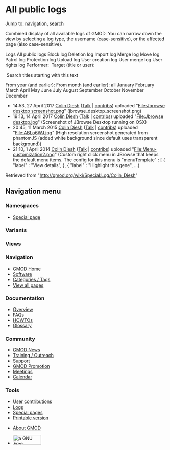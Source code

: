 <div id="mw-page-base" class="noprint">

</div>

<div id="mw-head-base" class="noprint">

</div>

<div id="content" class="mw-body" role="main">

<span id="top"></span>

<div id="mw-js-message" style="display:none;">

</div>



# <span dir="auto">All public logs</span>

<div id="bodyContent">

<div id="contentSub">

</div>

<div id="jump-to-nav" class="mw-jump">

Jump to: [navigation](#mw-navigation), [search](#p-search)

</div>

<div id="mw-content-text">

Combined display of all available logs of GMOD. You can narrow down the
view by selecting a log type, the username (case-sensitive), or the
affected page (also case-sensitive).

Logs All public logs Block log Deletion log Import log Merge log Move
log Patrol log Protection log Upload log User creation log User merge
log User rights log <span style="white-space: nowrap">Performer: </span>
<span style="white-space: nowrap">Target (title or user): </span>

 Search titles starting with this text

From year (and earlier): From month (and earlier): all January February
March April May June July August September October November December

- 14:53, 27 April 2017
  <a href="/wiki/User:Colin_Diesh" class="mw-userlink"
  title="User:Colin Diesh">Colin Diesh</a>
  <span class="mw-usertoollinks">(<a
  href="/mediawiki/index.php?title=User_talk:Colin_Diesh&amp;action=edit&amp;redlink=1"
  class="new" title="User talk:Colin Diesh (page does not exist)">Talk</a>
  \|
  [contribs](/wiki/Special:Contributions/Colin_Diesh "Special:Contributions/Colin Diesh"))</span>
  uploaded "[File:Jbrowse desktop
  screenshot.png](/wiki/File:Jbrowse_desktop_screenshot.png "File:Jbrowse desktop screenshot.png")"
  <span class="comment">(jbrowse_desktop_screenshot.png)</span>
- 19:13, 14 April 2017
  <a href="/wiki/User:Colin_Diesh" class="mw-userlink"
  title="User:Colin Diesh">Colin Diesh</a>
  <span class="mw-usertoollinks">(<a
  href="/mediawiki/index.php?title=User_talk:Colin_Diesh&amp;action=edit&amp;redlink=1"
  class="new" title="User talk:Colin Diesh (page does not exist)">Talk</a>
  \|
  [contribs](/wiki/Special:Contributions/Colin_Diesh "Special:Contributions/Colin Diesh"))</span>
  uploaded "[File:Jbrowse
  desktop.jpg](/wiki/File:Jbrowse_desktop.jpg "File:Jbrowse desktop.jpg")"
  <span class="comment">(Screenshot of JBrowse Desktop running on
  OSX)</span>
- 20:45, 11 March 2015
  <a href="/wiki/User:Colin_Diesh" class="mw-userlink"
  title="User:Colin Diesh">Colin Diesh</a>
  <span class="mw-usertoollinks">(<a
  href="/mediawiki/index.php?title=User_talk:Colin_Diesh&amp;action=edit&amp;redlink=1"
  class="new" title="User talk:Colin Diesh (page does not exist)">Talk</a>
  \|
  [contribs](/wiki/Special:Contributions/Colin_Diesh "Special:Contributions/Colin Diesh"))</span>
  uploaded
  "[File:ABLo6WJ.jpg](/wiki/File:ABLo6WJ.jpg "File:ABLo6WJ.jpg")"
  <span class="comment">(High resolution screenshot generated from
  phantomJS (added white background since default uses transparent
  background))</span>
- 21:10, 1 April 2014
  <a href="/wiki/User:Colin_Diesh" class="mw-userlink"
  title="User:Colin Diesh">Colin Diesh</a>
  <span class="mw-usertoollinks">(<a
  href="/mediawiki/index.php?title=User_talk:Colin_Diesh&amp;action=edit&amp;redlink=1"
  class="new" title="User talk:Colin Diesh (page does not exist)">Talk</a>
  \|
  [contribs](/wiki/Special:Contributions/Colin_Diesh "Special:Contributions/Colin Diesh"))</span>
  uploaded
  "[File:Menu-customization2.png](/wiki/File:Menu-customization2.png "File:Menu-customization2.png")"
  <span class="comment">(Custom right click menu in JBrowse that keeps
  the default menu items. The config for this menu is "menuTemplate" :
  \[ { "label" : "View details", }, { "label" : "Highlight this gene",
  ...)</span>

</div>

<div class="printfooter">

Retrieved from "<http://gmod.org/wiki/Special:Log/Colin_Diesh>"

</div>

<div id="catlinks" class="catlinks catlinks-allhidden">

</div>

<div class="visualClear">

</div>

</div>

</div>

<div id="mw-navigation">

## Navigation menu

<div id="mw-head">



<div id="left-navigation">

<div id="p-namespaces" class="vectorTabs" role="navigation"
aria-labelledby="p-namespaces-label">

### Namespaces

- <span id="ca-nstab-special">[Special
  page](/wiki/Special:Log/Colin_Diesh "This is a special page, you cannot edit the page itself")</span>

</div>

<div id="p-variants" class="vectorMenu emptyPortlet" role="navigation"
aria-labelledby="p-variants-label">

### 

### Variants[](#)

<div class="menu">

</div>

</div>

</div>

<div id="right-navigation">

<div id="p-views" class="vectorTabs emptyPortlet" role="navigation"
aria-labelledby="p-views-label">

### Views

</div>



</div>



</div>

</div>

</div>

<div id="mw-panel">

<div id="p-logo" role="banner">

<a href="/wiki/Main_Page"
style="background-image: url(http://gmod.org/images/GMOD-cogs.png);"
title="Visit the main page"></a>

</div>

<div id="p-Navigation" class="portal" role="navigation"
aria-labelledby="p-Navigation-label">

### Navigation

<div class="body">

- <span id="n-GMOD-Home">[GMOD Home](/wiki/Main_Page)</span>
- <span id="n-Software">[Software](/wiki/GMOD_Components)</span>
- <span id="n-Categories-.2F-Tags">[Categories /
  Tags](/wiki/Categories)</span>
- <span id="n-View-all-pages">[View all
  pages](/wiki/Special:AllPages)</span>

</div>

</div>

<div id="p-Documentation" class="portal" role="navigation"
aria-labelledby="p-Documentation-label">

### Documentation

<div class="body">

- <span id="n-Overview">[Overview](/wiki/Overview)</span>
- <span id="n-FAQs">[FAQs](/wiki/Category:FAQ)</span>
- <span id="n-HOWTOs">[HOWTOs](/wiki/Category:HOWTO)</span>
- <span id="n-Glossary">[Glossary](/wiki/Glossary)</span>

</div>

</div>

<div id="p-Community" class="portal" role="navigation"
aria-labelledby="p-Community-label">

### Community

<div class="body">

- <span id="n-GMOD-News">[GMOD News](/wiki/GMOD_News)</span>
- <span id="n-Training-.2F-Outreach">[Training /
  Outreach](/wiki/Training_and_Outreach)</span>
- <span id="n-Support">[Support](/wiki/Support)</span>
- <span id="n-GMOD-Promotion">[GMOD
  Promotion](/wiki/GMOD_Promotion)</span>
- <span id="n-Meetings">[Meetings](/wiki/Meetings)</span>
- <span id="n-Calendar">[Calendar](/wiki/Calendar)</span>

</div>

</div>

<div id="p-tb" class="portal" role="navigation"
aria-labelledby="p-tb-label">

### Tools

<div class="body">

- <span id="t-contributions">[User
  contributions](/wiki/Special:Contributions/Colin_Diesh "A list of contributions of this user")</span>
- <span id="t-log">[Logs](/wiki/Special:Log/Colin_Diesh)</span>
- <span id="t-specialpages"><a href="/wiki/Special:SpecialPages" accesskey="q"
  title="A list of all special pages [q]">Special pages</a></span>
- <span id="t-print"><a
  href="/mediawiki/index.php?title=Special:Log/Colin_Diesh&amp;printable=yes"
  rel="alternate" accesskey="p"
  title="Printable version of this page [p]">Printable version</a></span>

</div>

</div>

</div>

</div>

<div id="footer" role="contentinfo">

- <span id="footer-places-about">[About
  GMOD](/wiki/GMOD:About "GMOD:About")</span>

<!-- -->

- <span id="footer-copyrightico">[<img src="http://www.gnu.org/graphics/gfdl-logo-small.png" width="88"
  height="31" alt="a GNU Free Documentation License" />](http://www.gnu.org/licenses/fdl-1.3.html)</span>




</div>
